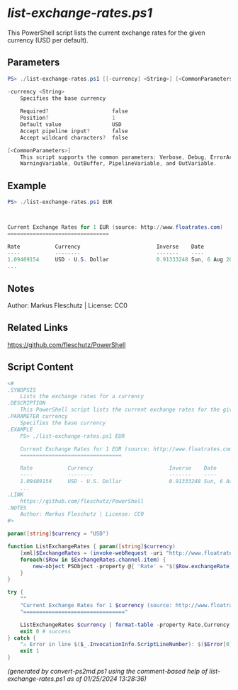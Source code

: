 *list-exchange-rates.ps1*
================

This PowerShell script lists the current exchange rates for the given currency (USD per default).

Parameters
----------
```powershell
PS> ./list-exchange-rates.ps1 [[-currency] <String>] [<CommonParameters>]

-currency <String>
    Specifies the base currency
    
    Required?                    false
    Position?                    1
    Default value                USD
    Accept pipeline input?       false
    Accept wildcard characters?  false

[<CommonParameters>]
    This script supports the common parameters: Verbose, Debug, ErrorAction, ErrorVariable, WarningAction, 
    WarningVariable, OutBuffer, PipelineVariable, and OutVariable.
```

Example
-------
```powershell
PS> ./list-exchange-rates.ps1 EUR



Current Exchange Rates for 1 EUR (source: http://www.floatrates.com)
================================

Rate           Currency                        Inverse    Date
----           --------                        -------    ----
1.09489154     USD - U.S. Dollar               0.91333248 Sun, 6 Aug 2023 11:55:02 GMT
...

```

Notes
-----
Author: Markus Fleschutz | License: CC0

Related Links
-------------
https://github.com/fleschutz/PowerShell

Script Content
--------------
```powershell
<#
.SYNOPSIS
	Lists the exchange rates for a currency
.DESCRIPTION
	This PowerShell script lists the current exchange rates for the given currency (USD per default).
.PARAMETER currency
	Specifies the base currency
.EXAMPLE
	PS> ./list-exchange-rates.ps1 EUR

	Current Exchange Rates for 1 EUR (source: http://www.floatrates.com)
	================================

	Rate           Currency                        Inverse    Date
	----           --------                        -------    ----
	1.09489154     USD - U.S. Dollar               0.91333248 Sun, 6 Aug 2023 11:55:02 GMT
	...
.LINK
	https://github.com/fleschutz/PowerShell
.NOTES
	Author: Markus Fleschutz | License: CC0
#>

param([string]$currency = "USD")

function ListExchangeRates { param([string]$currency)
	[xml]$ExchangeRates = (invoke-webRequest -uri "http://www.floatrates.com/daily/$($currency).xml" -userAgent "curl" -useBasicParsing).Content 
	foreach($Row in $ExchangeRates.channel.item) {
		new-object PSObject -property @{ 'Rate' = "$($Row.exchangeRate)"; 'Currency' = "$($Row.targetCurrency) - $($Row.targetName)"; 'Inverse' = "$($Row.inverseRate)"; 'Date' = "$($Row.pubDate)" }
	}
}

try {
	""
	"Current Exchange Rates for 1 $currency (source: http://www.floatrates.com)"
	"================================"

	ListExchangeRates $currency | format-table -property Rate,Currency,Inverse,Date
	exit 0 # success
} catch {
	"⚠️ Error in line $($_.InvocationInfo.ScriptLineNumber): $($Error[0])"
	exit 1
}
```

*(generated by convert-ps2md.ps1 using the comment-based help of list-exchange-rates.ps1 as of 01/25/2024 13:28:36)*

